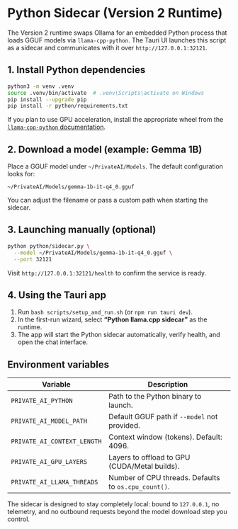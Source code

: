 # Python Sidecar (Version 2 Runtime)

The Version 2 runtime swaps Ollama for an embedded Python process that loads GGUF
models via `llama-cpp-python`. The Tauri UI launches this script as a sidecar and
communicates with it over `http://127.0.0.1:32121`.

## 1. Install Python dependencies

```bash
python3 -m venv .venv
source .venv/bin/activate  # .venv\Scripts\activate on Windows
pip install --upgrade pip
pip install -r python/requirements.txt
```

If you plan to use GPU acceleration, install the appropriate wheel from the
[`llama-cpp-python` documentation](https://github.com/abetlen/llama-cpp-python#installation).

## 2. Download a model (example: Gemma 1B)

Place a GGUF model under `~/PrivateAI/Models`. The default configuration looks
for:

```
~/PrivateAI/Models/gemma-1b-it-q4_0.gguf
```

You can adjust the filename or pass a custom path when starting the sidecar.

## 3. Launching manually (optional)

```bash
python python/sidecar.py \
  --model ~/PrivateAI/Models/gemma-1b-it-q4_0.gguf \
  --port 32121
```

Visit `http://127.0.0.1:32121/health` to confirm the service is ready.

## 4. Using the Tauri app

1. Run `bash scripts/setup_and_run.sh` (or `npm run tauri dev`).
2. In the first-run wizard, select **“Python llama.cpp sidecar”** as the runtime.
3. The app will start the Python sidecar automatically, verify health, and open
   the chat interface.

## Environment variables

| Variable                     | Description                                    |
| ---------------------------- | ---------------------------------------------- |
| `PRIVATE_AI_PYTHON`          | Path to the Python binary to launch.           |
| `PRIVATE_AI_MODEL_PATH`      | Default GGUF path if `--model` not provided.   |
| `PRIVATE_AI_CONTEXT_LENGTH`  | Context window (tokens). Default: 4096.        |
| `PRIVATE_AI_GPU_LAYERS`      | Layers to offload to GPU (CUDA/Metal builds).  |
| `PRIVATE_AI_LLAMA_THREADS`   | Number of CPU threads. Defaults to `os.cpu_count()`. |

The sidecar is designed to stay completely local: bound to `127.0.0.1`, no
telemetry, and no outbound requests beyond the model download step you control.
